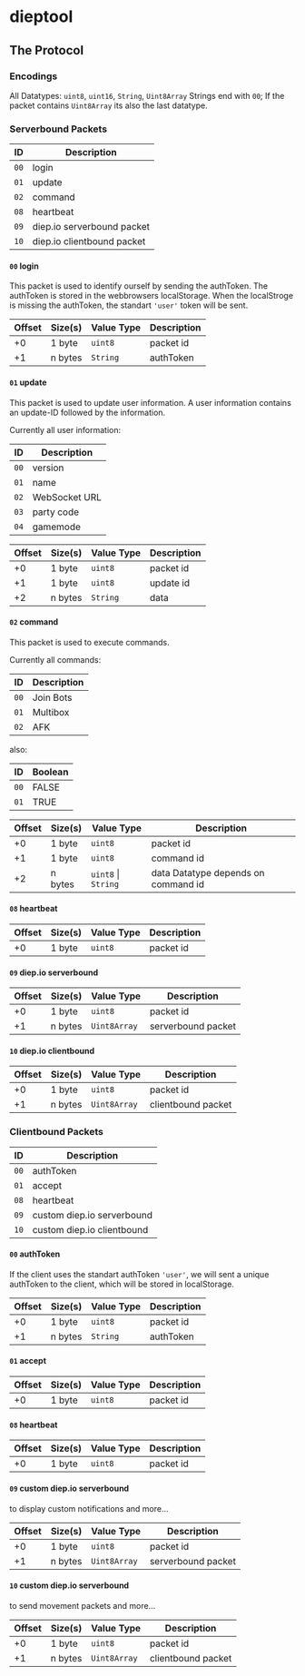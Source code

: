 # dieptool

## The Protocol

### Encodings

All Datatypes: `uint8`, `uint16`, `String`, `Uint8Array`
Strings end with `00`;
If the packet contains `Uint8Array` its also the last datatype.

### Serverbound Packets

| ID   | Description                |
| ---- | -------------------------- |
| `00` | login                      |
| `01` | update                     |
| `02` | command                    |
| `08` | heartbeat                  |
| `09` | diep.io serverbound packet |
| `10` | diep.io clientbound packet |

#### `00` login

This packet is used to identify ourself by sending the authToken. The authToken is stored in the webbrowsers localStorage. When the localStroge is missing the authToken, the standart `'user'` token will be sent.

| Offset | Size(s) | Value Type | Description |
| ------ | ------- | ---------- | ----------- |
| +0     | 1 byte  | `uint8`    | packet id   |
| +1     | n bytes | `String`   | authToken   |

#### `01` update

This packet is used to update user information.
A user information contains an update-ID followed by the information.

Currently all user information:

| ID   | Description   |
| ---- | ------------- |
| `00` | version       |
| `01` | name          |
| `02` | WebSocket URL |
| `03` | party code    |
| `04` | gamemode      |

| Offset | Size(s) | Value Type | Description |
| ------ | ------- | ---------- | ----------- |
| +0     | 1 byte  | `uint8`    | packet id   |
| +1     | 1 byte  | `uint8`    | update id   |
| +2     | n bytes | `String`   | data        |

#### `02` command

This packet is used to execute commands.

Currently all commands:

| ID   | Description |
| ---- | ----------- |
| `00` | Join Bots   |
| `01` | Multibox    |
| `02` | AFK         |

also:

| ID   | Boolean |
| ---- | ------- |
| `00` | FALSE   |
| `01` | TRUE    |

| Offset | Size(s) | Value Type          | Description                         |
| ------ | ------- | ------------------- | ----------------------------------- |
| +0     | 1 byte  | `uint8`             | packet id                           |
| +1     | 1 byte  | `uint8`             | command id                          |
| +2     | n bytes | `uint8` \| `String` | data Datatype depends on command id |

#### `08` heartbeat

| Offset | Size(s) | Value Type | Description |
| ------ | ------- | ---------- | ----------- |
| +0     | 1 byte  | `uint8`    | packet id   |

#### `09` diep.io serverbound

| Offset | Size(s) | Value Type   | Description        |
| ------ | ------- | ------------ | ------------------ |
| +0     | 1 byte  | `uint8`      | packet id          |
| +1     | n bytes | `Uint8Array` | serverbound packet |

#### `10` diep.io clientbound

| Offset | Size(s) | Value Type   | Description        |
| ------ | ------- | ------------ | ------------------ |
| +0     | 1 byte  | `uint8`      | packet id          |
| +1     | n bytes | `Uint8Array` | clientbound packet |

### Clientbound Packets

| ID   | Description                |
| ---- | -------------------------- |
| `00` | authToken       |
| `01` | accept                     |
| `08` | heartbeat                  |
| `09` | custom diep.io serverbound |
| `10` | custom diep.io clientbound |

#### `00` authToken

If the client uses the standart authToken `'user'`, we will sent a unique authToken
to the client, which will be stored in localStorage.

| Offset | Size(s) | Value Type | Description |
| ------ | ------- | ---------- | ----------- |
| +0     | 1 byte  | `uint8`    | packet id   |
| +1     | n bytes | `String`   | authToken   |

#### `01` accept

| Offset | Size(s) | Value Type | Description |
| ------ | ------- | ---------- | ----------- |
| +0     | 1 byte  | `uint8`    | packet id   |

#### `08` heartbeat

| Offset | Size(s) | Value Type | Description |
| ------ | ------- | ---------- | ----------- |
| +0     | 1 byte  | `uint8`    | packet id   |

#### `09` custom diep.io serverbound

to display custom notifications and more...

| Offset | Size(s) | Value Type   | Description        |
| ------ | ------- | ------------ | ------------------ |
| +0     | 1 byte  | `uint8`      | packet id          |
| +1     | n bytes | `Uint8Array` | serverbound packet |

#### `10` custom diep.io serverbound

to send movement packets and more...

| Offset | Size(s) | Value Type   | Description        |
| ------ | ------- | ------------ | ------------------ |
| +0     | 1 byte  | `uint8`      | packet id          |
| +1     | n bytes | `Uint8Array` | clientbound packet |
